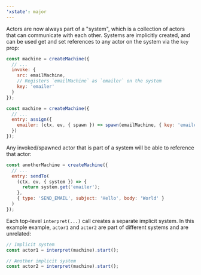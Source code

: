 ```yaml
---
'xstate': major
---
```


Actors are now always part of a "system", which is a collection of actors that can communicate with each other. Systems are implicitly created, and can be used get and set references to any actor on the system via the `key` prop:

```js
const machine = createMachine({
  // ...
  invoke: {
    src: emailMachine,
    // Registers `emailMachine` as `emailer` on the system
    key: 'emailer'
  }
});
```

```js
const machine = createMachine({
  // ...
  entry: assign({
    emailer: (ctx, ev, { spawn }) => spawn(emailMachine, { key: 'emailer' })
  })
});
```

Any invoked/spawned actor that is part of a system will be able to reference that actor:

```js
const anotherMachine = createMachine({
  // ...
  entry: sendTo(
    (ctx, ev, { system }) => {
      return system.get('emailer');
    },
    { type: 'SEND_EMAIL', subject: 'Hello', body: 'World' }
  )
});
```

Each top-level `interpret(...)` call creates a separate implicit system. In this example example, `actor1` and `actor2` are part of different systems and are unrelated:

```js
// Implicit system
const actor1 = interpret(machine).start();

// Another implicit system
const actor2 = interpret(machine).start();
```
